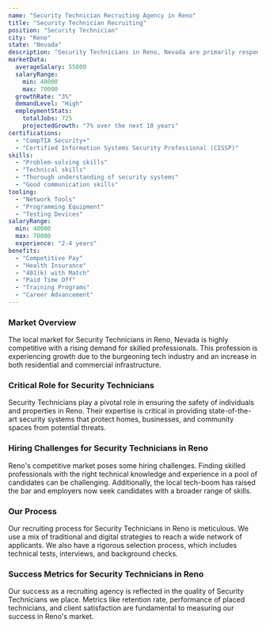```yaml
---
name: "Security Technician Recruiting Agency in Reno"
title: "Security Technician Recruiting"
position: "Security Technician"
city: "Reno"
state: "Nevada"
description: "Security Technicians in Reno, Nevada are primarily responsible for the installation, maintenance, and repair of security systems."
marketData:
  averageSalary: 55000
  salaryRange:
    min: 40000
    max: 70000
  growthRate: "3%"
  demandLevel: "High"
  employmentStats:
    totalJobs: 725
    projectedGrowth: "7% over the next 10 years"
certifications:
  - "CompTIA Security+"
  - "Certified Information Systems Security Professional (CISSP)"
skills:
  - "Problem-solving skills"
  - "Technical skills"
  - "Thorough understanding of security systems"
  - "Good communication skills"
tooling:
  - "Network Tools"
  - "Programming Equipment"
  - "Testing Devices"
salaryRange:
  min: 40000
  max: 70000
  experience: "2-4 years"
benefits:
  - "Competitive Pay"
  - "Health Insurance"
  - "401(k) with Match"
  - "Paid Time Off"
  - "Training Programs"
  - "Career Advancement"
---
```


### Market Overview
The local market for Security Technicians in Reno, Nevada is highly competitive with a rising demand for skilled professionals. This profession is experiencing growth due to the burgeoning tech industry and an increase in both residential and commercial infrastructure.

### Critical Role for Security Technicians
Security Technicians play a pivotal role in ensuring the safety of individuals and properties in Reno. Their expertise is critical in providing state-of-the-art security systems that protect homes, businesses, and community spaces from potential threats.

### Hiring Challenges for Security Technicians in Reno
Reno's competitive market poses some hiring challenges. Finding skilled professionals with the right technical knowledge and experience in a pool of candidates can be challenging. Additionally, the local tech-boom has raised the bar and employers now seek candidates with a broader range of skills.

### Our Process
Our recruiting process for Security Technicians in Reno is meticulous. We use a mix of traditional and digital strategies to reach a wide network of applicants. We also have a rigorous selection process, which includes technical tests, interviews, and background checks.

### Success Metrics for Security Technicians in Reno
Our success as a recruiting agency is reflected in the quality of Security Technicians we place. Metrics like retention rate, performance of placed technicians, and client satisfaction are fundamental to measuring our success in Reno's market.
